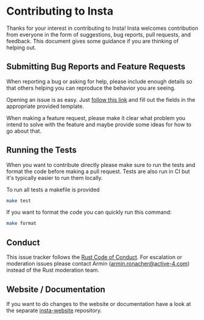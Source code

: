 # Contributing to Insta

Thanks for your interest in contributing to Insta! Insta welcomes contribution
from everyone in the form of suggestions, bug reports, pull requests, and feedback.
This document gives some guidance if you are thinking of helping out.

## Submitting Bug Reports and Feature Requests

When reporting a bug or asking for help, please include enough details so that
others helping you can reproduce the behavior you are seeing.

Opening an issue is as easy. Just [follow this link](https://github.com/mitsuhiko/insta/issues/new/choose) and fill out the fields in the appropriate provided template.

When making a feature request, please make it clear what problem you intend to
solve with the feature and maybe provide some ideas for how to go about that.

## Running the Tests

When you want to contribute directly please make sure to run the tests and
format the code before making a pull request. Tests are also run in CI but
it's typically easier to run them locally.

To run all tests a makefile is provided

```sh
make test
```

If you want to format the code you can quickly run this command:

```sh
make format
```

## Conduct

This issue tracker follows the [Rust Code of Conduct]. For escalation or moderation
issues please contact Armin (armin.ronacher@active-4.com) instead of the Rust moderation team.

[rust code of conduct]: https://www.rust-lang.org/policies/code-of-conduct

## Website / Documentation

If you want to do changes to the website or documentation have a look at the
separate [insta-website](https://github.com/mitsuhiko/insta-website) repository.
